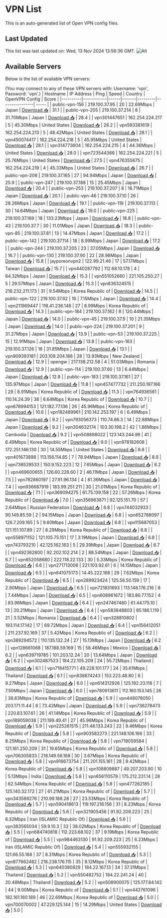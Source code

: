 # VPN List

This is an auto-generated list of Open VPN config files.

## Last Updated

This list was last updated on: Wed, 13 Nov 2024 13:56:36 GMT.
![Alt](https://repobeats.axiom.co/api/embed/186b98318ef1479477931607c1ad7d823f12451f.svg "Repobeats analytics image")

## Available Servers

Below is the list of available VPN servers:

(You may connect to any of these VPN servers with: Username: 'vpn', Password: 'vpn'.)
| Hostname | IP Address | Ping | Speed | Country | OpenVPN Config | Score |
|----------|------------|------|-------|---------|----------------| ----- |
| public-vpn-156 | 219.100.37.95 | 20 | 22.69Mbps | Japan | [Download 📥](./configs/server_0_JP.ovpn) | 31.1 |
| public-vpn-205 | 219.100.37.214 | 8 | 31.70Mbps | Japan | [Download 📥](./configs/server_1_JP.ovpn) | 28.4 |
| vpn301447651 | 162.254.224.217 | 5 | 45.30Mbps | United States | [Download 📥](./configs/server_2_US.ovpn) | 28.2 |
| vpn593381619 | 162.254.224.213 | 5 | 48.42Mbps | United States | [Download 📥](./configs/server_3_US.ovpn) | 28.1 |
| vpn450074417 | 162.254.224.218 | 5 | 45.95Mbps | United States | [Download 📥](./configs/server_4_US.ovpn) | 28.1 |
| vpn314773604 | 162.254.224.215 | 4 | 44.36Mbps | United States | [Download 📥](./configs/server_5_US.ovpn) | 28.0 |
| vpn723544366 | 162.254.224.221 | 5 | 25.76Mbps | United States | [Download 📥](./configs/server_6_US.ovpn) | 27.5 |
| vpn476355675 | 162.254.224.219 | 4 | 45.33Mbps | United States | [Download 📥](./configs/server_7_US.ovpn) | 26.7 |
| public-vpn-206 | 219.100.37.165 | 27 | 94.94Mbps | Japan | [Download 📥](./configs/server_8_JP.ovpn) | 25.9 |
| public-vpn-247 | 219.100.37.188 | 15 | 25.45Mbps | Japan | [Download 📥](./configs/server_9_JP.ovpn) | 20.4 |
| public-vpn-253 | 219.100.37.207 | 8 | 16.71Mbps | Japan | [Download 📥](./configs/server_10_JP.ovpn) | 20.1 |
| public-vpn-46 | 219.100.37.10 | 26 | 28.26Mbps | Japan | [Download 📥](./configs/server_11_JP.ovpn) | 19.1 |
| public-vpn-119 | 219.100.37.113 | 30 | 14.64Mbps | Japan | [Download 📥](./configs/server_12_JP.ovpn) | 19.0 |
| public-vpn-225 | 219.100.37.169 | 18 | 133.23Mbps | Japan | [Download 📥](./configs/server_13_JP.ovpn) | 18.8 |
| public-vpn-43 | 219.100.37.7 | 30 | 11.01Mbps | Japan | [Download 📥](./configs/server_14_JP.ovpn) | 18.3 |
| public-vpn-85 | 219.100.37.81 | 13 | 14.47Mbps | Japan | [Download 📥](./configs/server_15_JP.ovpn) | 17.2 |
| public-vpn-142 | 219.100.37.114 | 18 | 8.99Mbps | Japan | [Download 📥](./configs/server_16_JP.ovpn) | 17.2 |
| public-vpn-244 | 219.100.37.205 | 23 | 37.05Mbps | Japan | [Download 📥](./configs/server_17_JP.ovpn) | 16.7 |
| public-vpn-130 | 219.100.37.90 | 22 | 28.98Mbps | Japan | [Download 📥](./configs/server_18_JP.ovpn) | 15.8 |
| jayporeonvpn2 | 122.99.21.46 | 17 | 57.17Mbps | Taiwan | [Download 📥](./configs/server_19_TW.ovpn) | 15.7 |
| vpn440287792 | 112.68.10.178 | 4 | 64.32Mbps | Japan | [Download 📥](./configs/server_20_JP.ovpn) | 15.3 |
| vpn551052660 | 221.105.250.27 | 5 | 29.57Mbps | Japan | [Download 📥](./configs/server_21_JP.ovpn) | 15.3 |
| vpn836324515 | 218.232.211.173 | 31 | 9.54Mbps | Korea Republic of | [Download 📥](./configs/server_22_KR.ovpn) | 14.5 |
| public-vpn-122 | 219.100.37.62 | 16 | 7.15Mbps | Japan | [Download 📥](./configs/server_23_JP.ovpn) | 14.4 |
| vpn211969447 | 118.41.236.148 | 27 | 8.99Mbps | Korea Republic of | [Download 📥](./configs/server_24_KR.ovpn) | 14.3 |
| public-vpn-184 | 219.100.37.162 | 8 | 120.44Mbps | Japan | [Download 📥](./configs/server_25_JP.ovpn) | 14.0 |
| public-vpn-45 | 219.100.37.9 | 10 | 21.35Mbps | Japan | [Download 📥](./configs/server_26_JP.ovpn) | 14.0 |
| public-vpn-224 | 219.100.37.201 | 9 | 31.27Mbps | Japan | [Download 📥](./configs/server_27_JP.ovpn) | 13.9 |
| public-vpn-53 | 219.100.37.225 | 15 | 12.91Mbps | Japan | [Download 📥](./configs/server_28_JP.ovpn) | 13.8 |
| public-vpn-163 | 219.100.37.126 | 16 | 31.85Mbps | Japan | [Download 📥](./configs/server_29_JP.ovpn) | 13.1 |
| vpn909393181 | 203.109.204.188 | 28 | 13.93Mbps | New Zealand | [Download 📥](./configs/server_30_NZ.ovpn) | 12.9 |
| opengw | 217.138.212.58 | 4 | 51.03Mbps | Romania | [Download 📥](./configs/server_31_RO.ovpn) | 12.9 |
| public-vpn-114 | 219.100.37.60 | 13 | 6.44Mbps | Japan | [Download 📥](./configs/server_32_JP.ovpn) | 12.8 |
| public-vpn-183 | 219.100.37.161 | 27 | 135.97Mbps | Japan | [Download 📥](./configs/server_33_JP.ovpn) | 11.8 |
| vpn457477732 | 211.250.197.166 | 29 | 8.91Mbps | Korea Republic of | [Download 📥](./configs/server_34_KR.ovpn) | 11.3 |
| vpn764936561 | 110.14.24.39 | 38 | 6.64Mbps | Korea Republic of | [Download 📥](./configs/server_35_KR.ovpn) | 10.7 |
| vpn678994153 | 121.182.77.136 | 26 | 45.96Mbps | Korea Republic of | [Download 📥](./configs/server_36_KR.ovpn) | 10.6 |
| vpn182489961 | 210.142.253.197 | 6 | 6.49Mbps | Japan | [Download 📥](./configs/server_37_JP.ovpn) | 9.2 |
| vpn793056373 | 110.74.86.3 | 14 | 22.88Mbps | Japan | [Download 📥](./configs/server_38_JP.ovpn) | 9.2 |
| vpn304632174 | 103.30.198.2 | 42 | 1.86Mbps | Cambodia | [Download 📥](./configs/server_39_KH.ovpn) | 9.2 |
| vpn508898022 | 123.143.244.99 | 41 | 6.49Mbps | Korea Republic of | [Download 📥](./configs/server_40_KR.ovpn) | 9.0 |
| vpn978182608 | 172.251.146.130 | 30 | 14.55Mbps | United States | [Download 📥](./configs/server_41_US.ovpn) | 8.8 |
| vpn401673898 | 113.156.114.85 | 7 | 78.94Mbps | Japan | [Download 📥](./configs/server_42_JP.ovpn) | 8.8 |
| vpn736528533 | 150.9.152.223 | 12 | 7.65Mbps | Japan | [Download 📥](./configs/server_43_JP.ovpn) | 8.2 |
| vpn469600655 | 126.60.228.60 | 2 | 46.11Mbps | Japan | [Download 📥](./configs/server_44_JP.ovpn) | 7.5 |
| vpn782860197 | 27.91.96.134 | 4 | 81.36Mbps | Japan | [Download 📥](./configs/server_45_JP.ovpn) | 7.4 |
| vpn936687919 | 183.99.251.211 | 30 | 21.01Mbps | Korea Republic of | [Download 📥](./configs/server_46_KR.ovpn) | 7.1 |
| vpn369094275 | 61.75.139.158 | 22 | 57.26Mbps | Korea Republic of | [Download 📥](./configs/server_47_KR.ovpn) | 7.0 |
| vpn356963871 | 92.125.151.70 | 57 | 2.64Mbps | Russian Federation | [Download 📥](./configs/server_48_RU.ovpn) | 6.8 |
| vpn744032933 | 90.149.85.59 | 2 | 94.15Mbps | Japan | [Download 📥](./configs/server_49_JP.ovpn) | 6.8 |
| vpn652788097 | 126.7.209.165 | 5 | 9.60Mbps | Japan | [Download 📥](./configs/server_50_JP.ovpn) | 6.8 |
| vpn115687053 | 121.151.107.89 | 27 | 8.29Mbps | Korea Republic of | [Download 📥](./configs/server_51_KR.ovpn) | 6.8 |
| vpn558971152 | 121.105.75.151 | 17 | 3.19Mbps | Japan | [Download 📥](./configs/server_52_JP.ovpn) | 6.8 |
| vpn743793210 | 42.125.162.163 | 5 | 29.39Mbps | Japan | [Download 📥](./configs/server_53_JP.ovpn) | 6.7 |
| vpn492362800 | 92.202.102.214 | 2 | 88.54Mbps | Japan | [Download 📥](./configs/server_54_JP.ovpn) | 6.7 |
| vpn652058680 | 222.118.22.133 | 30 | 5.33Mbps | Korea Republic of | [Download 📥](./configs/server_55_KR.ovpn) | 6.6 |
| vpn271713006 | 221.103.92.61 | 6 | 14.15Mbps | Japan | [Download 📥](./configs/server_56_JP.ovpn) | 6.5 |
| vpn641075173 | 14.45.222.168 | 29 | 7.62Mbps | Korea Republic of | [Download 📥](./configs/server_57_KR.ovpn) | 6.5 |
| vpn289923424 | 125.56.50.159 | 17 | 2.90Mbps | Japan | [Download 📥](./configs/server_58_JP.ovpn) | 6.5 |
| vpn721831693 | 113.148.176.216 | 8 | 7.44Mbps | Japan | [Download 📥](./configs/server_59_JP.ovpn) | 6.5 |
| vpn608961672 | 183.86.77.152 | 4 | 83.96Mbps | Japan | [Download 📥](./configs/server_60_JP.ovpn) | 6.4 |
| vpn247467480 | 61.44.175.10 | 13 | 20.21Mbps | Japan | [Download 📥](./configs/server_61_JP.ovpn) | 6.4 |
| vpn583848803 | 85.186.1.119 | 21 | 3.52Mbps | Romania | [Download 📥](./configs/server_62_RO.ovpn) | 6.4 |
| vpn328810802 | 193.114.17.142 | 17 | 69.72Mbps | Japan | [Download 📥](./configs/server_63_JP.ovpn) | 6.4 |
| vpn156412051 | 211.237.92.169 | 37 | 5.42Mbps | Korea Republic of | [Download 📥](./configs/server_64_KR.ovpn) | 6.2 |
| vpn389294572 | 110.135.132.24 | 27 | 15.13Mbps | Japan | [Download 📥](./configs/server_65_JP.ovpn) | 6.2 |
| vpn128661068 | 187.188.59.169 | 15 | 58.46Mbps | Mexico | [Download 📥](./configs/server_66_MX.ovpn) | 6.2 |
| vpn639719785 | 101.203.12.24 | 20 | 13.64Mbps | Japan | [Download 📥](./configs/server_67_JP.ovpn) | 6.2 |
| vpn302487523 | 184.22.105.209 | 24 | 55.72Mbps | Thailand | [Download 📥](./configs/server_68_TH.ovpn) | 6.1 |
| vpn718415771 | 49.228.101.177 | 24 | 35.61Mbps | Thailand | [Download 📥](./configs/server_69_TH.ovpn) | 6.1 |
| vpn838674243 | 153.223.48.80 | 8 | 9.27Mbps | Japan | [Download 📥](./configs/server_70_JP.ovpn) | 6.0 |
| vpn614312926 | 125.192.23.118 | 7 | 7.50Mbps | Japan | [Download 📥](./configs/server_71_JP.ovpn) | 6.0 |
| vpn780913611 | 112.160.153.145 | 26 | 38.83Mbps | Korea Republic of | [Download 📥](./configs/server_72_KR.ovpn) | 5.9 |
| vpn448078050 | 203.171.11.44 | 8 | 73.42Mbps | Japan | [Download 📥](./configs/server_73_JP.ovpn) | 5.9 |
| vpn736278473 | 220.83.107.61 | 26 | 41.14Mbps | Korea Republic of | [Download 📥](./configs/server_74_KR.ovpn) | 5.9 |
| vpn189059038 | 211.199.49.41 | 27 | 45.96Mbps | Korea Republic of | [Download 📥](./configs/server_75_KR.ovpn) | 5.9 |
| vpn225261515 | 211.48.133.243 | 22 | 9.46Mbps | Korea Republic of | [Download 📥](./configs/server_76_KR.ovpn) | 5.8 |
| vpn903582273 | 221.148.106.166 | 33 | 8.25Mbps | Korea Republic of | [Download 📥](./configs/server_77_KR.ovpn) | 5.8 |
| vpn718059584 | 121.161.250.209 | 31 | 19.65Mbps | Korea Republic of | [Download 📥](./configs/server_78_KR.ovpn) | 5.8 |
| vpn706305833 | 218.149.56.168 | 30 | 3.67Mbps | Korea Republic of | [Download 📥](./configs/server_79_KR.ovpn) | 5.8 |
| vpn916673754 | 211.201.155.161 | 28 | 9.42Mbps | Korea Republic of | [Download 📥](./configs/server_80_KR.ovpn) | 5.8 |
| vpn108809887 | 49.207.203.80 | 10 | 5.13Mbps | India | [Download 📥](./configs/server_81_IN.ovpn) | 5.8 |
| vpn656110579 | 175.212.231.14 | 28 | 62.54Mbps | Korea Republic of | [Download 📥](./configs/server_82_KR.ovpn) | 5.8 |
| vpn477262185 | 125.140.32.172 | 27 | 61.21Mbps | Korea Republic of | [Download 📥](./configs/server_83_KR.ovpn) | 5.7 |
| vpn343589276 | 210.99.188.28 | 27 | 23.53Mbps | Korea Republic of | [Download 📥](./configs/server_84_KR.ovpn) | 5.7 |
| vpn590418613 | 119.197.216.156 | 31 | 8.23Mbps | Korea Republic of | [Download 📥](./configs/server_85_KR.ovpn) | 5.6 |
| vpn321905456 | 91.92.209.223 | 25 | 6.32Mbps | Iran (ISLAMIC Republic Of) | [Download 📥](./configs/server_86_IR.ovpn) | 5.6 |
| vpn383565034 | 59.9.10.3 | 32 | 38.02Mbps | Korea Republic of | [Download 📥](./configs/server_87_KR.ovpn) | 5.5 |
| vpn684740818 | 112.223.68.102 | 37 | 9.19Mbps | Korea Republic of | [Download 📥](./configs/server_88_KR.ovpn) | 5.5 |
| vpn984463130 | 91.92.209.223 | 25 | 6.23Mbps | Iran (ISLAMIC Republic Of) | [Download 📥](./configs/server_89_IR.ovpn) | 5.4 |
| vpn555932155 | 121.66.55.168 | 37 | 8.31Mbps | Korea Republic of | [Download 📥](./configs/server_90_KR.ovpn) | 5.3 |
| vpn877662482 | 218.238.176.115 | 35 | 8.12Mbps | Korea Republic of | [Download 📥](./configs/server_91_KR.ovpn) | 5.3 |
| vpn640380829 | 184.22.167.13 | 34 | 37.31Mbps | Thailand | [Download 📥](./configs/server_92_TH.ovpn) | 5.2 |
| vpn550482752 | 184.22.241.24 | 40 | 20.48Mbps | Thailand | [Download 📥](./configs/server_93_TH.ovpn) | 5.2 |
| vpn508900075 | 125.177.84.142 | 44 | 9.00Mbps | Korea Republic of | [Download 📥](./configs/server_94_KR.ovpn) | 5.1 |
| vpn442761096 | 182.161.160.189 | 46 | 22.69Mbps | Korea Republic of | [Download 📥](./configs/server_95_KR.ovpn) | 5.0 |
| vpn700070002 | 47.229.125.144 | 15 | 14.29Mbps | United States | [Download 📥](./configs/server_96_US.ovpn) | 5.0 |
